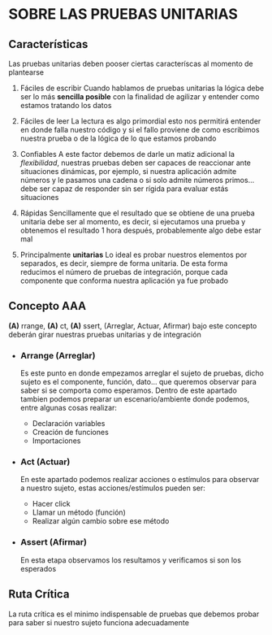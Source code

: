 # SOBRE LAS PRUEBAS UNITARIAS

## Características

Las pruebas unitarias deben pooser ciertas caracteríscas al momento de plantearse

1. Fáciles de escribir
   Cuando hablamos de pruebas unitarias la lógica debe ser lo más **sencilla posible** con la finalidad de agilizar y entender como estamos tratando los datos

2. Fáciles de leer
   La lectura es algo primordial esto nos permitirá entender en donde falla nuestro código y si el fallo proviene de como escribimos nuestra prueba o de la lógica de lo que estamos probando

3. Confiables
   A este factor debemos de darle un matiz adicional la _flexibilidad_, nuestras pruebas deben ser capaces de reaccionar ante situaciones dinámicas, por ejemplo, si nuestra aplicación admite números y le pasamos una cadena o si solo admite números primos... debe ser capaz de responder sin ser rígida para evaluar estás situaciones

4. Rápidas
   Sencillamente que el resultado que se obtiene de una prueba unitaria debe ser al momento, es decir, si ejecutamos una prueba y obtenemos el resultado 1 hora después, probablemente algo debe estar mal

5. Principalmente **unitarias**
   Lo ideal es probar nuestros elementos por separados, es decir, siempre de forma unitaria. De esta forma reducimos el número de pruebas de integración, porque cada componente que conforma nuestra aplicación ya fue probado

## Concepto AAA

**(A)** rrange, **(A)** ct, **(A)** ssert, (Arreglar, Actuar, Afirmar) bajo este concepto deberán girar nuestras pruebas unitarias y de integración

- ### Arrange (Arreglar)

  Es este punto en donde empezamos arreglar el sujeto de pruebas, dicho sujeto es el componente, función, dato... que queremos observar para saber si se comporta como esperamos. Dentro de este apartado tambien podemos preparar un escenario/ambiente donde podemos, entre algunas cosas realizar:

  - Declaración variables
  - Creación de funciones
  - Importaciones

- ### Act (Actuar)

  En este apartado podemos realizar acciones o estímulos para observar a nuestro sujeto, estas acciones/estímulos pueden ser:

  - Hacer click
  - Llamar un método (función)
  - Realizar algún cambio sobre ese método

- ### Assert (Afirmar)
  En esta etapa observamos los resultamos y verificamos si son los esperados

## Ruta Crítica

La ruta crítica es el minimo indispensable de pruebas que debemos probar para saber si nuestro sujeto funciona adecuadamente
